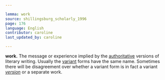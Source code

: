 ```yaml
---

lemma: work
source: shillingsburg_scholarly_1996
page: 176
language: English
contributor: caroline
last_updated_by: caroline

---
```


**work.** The message or experience implied by the [authoritative](authoritative.html) versions of literary writing. Usually the [variant](variant.html) forms have the same name. Sometimes there will be disagreement over whether a variant form is in fact a variant _[version](version.html)_ or a separate work.
